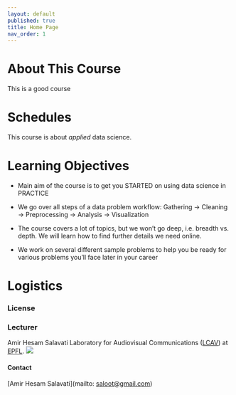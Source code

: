 ```yaml
---
layout: default
published: true
title: Home Page
nav_order: 1
---
```


# About This Course
This is a good course

# Schedules
This course is about *applied* data science.


# Learning Objectives
* Main aim of the course is to get you STARTED on using data science in PRACTICE

* We go over all steps of a data problem workflow:
   Gathering → Cleaning → Preprocessing → Analysis → Visualization 


* The course covers a lot of topics, but we won’t go deep, i.e. breadth vs. depth. We will learn how to find further details we need online.


* We work on several different sample problems to help you be ready for various problems you’ll face later in your career

# Logistics


### License

### Lecturer
Amir Hesam Salavati
Laboratory for Audiovisual Communications ([LCAV](http://lcav.epfl.ch)) at 
[EPFL](http://www.epfl.ch).
<img src="http://lcav.epfl.ch/files/content/sites/lcav/files/images/Home/LCAV_anim_200.gif">


#### Contact
[Amir Hesam Salavati](mailto: saloot@gmail.com) <br>


